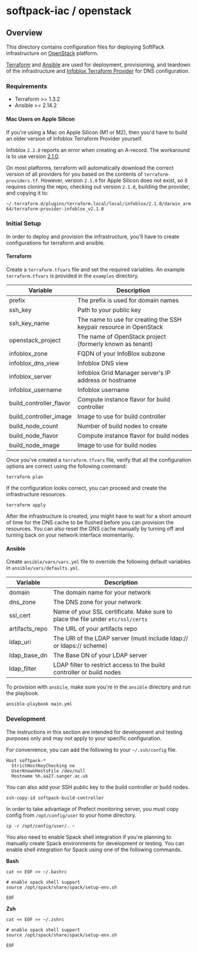 # softpack-iac / openstack

## Overview

This directory contains configuration files for deploying SoftPack 
infrastructure on [OpenStack](https://www.openstack.org) platform.

[Terraform](https://www.terraform.io) and [Ansible](https://www.ansible.com) 
are used for deployment, provisioning, and teardown of the infrastructure and
[Infoblox Terraform Provider](https://github.com/infobloxopen/terraform-provider-infoblox)
for DNS configuration.

### Requirements

- Terraform >= 1.3.2
- Ansible >= 2.14.2

#### Mac Users on Apple Silicon

If you're using a Mac on Apple Silicon (M1 or M2), then you'd have to build an
older version of Infoblox Terraform Provider yourself.

Infoblox `2.2.0` reports an error when creating an A-record. The workaround is to
use version [2.1.0](https://github.com/infobloxopen/terraform-provider-infoblox/releases/tag/v2.1.0).

On most platforms, terraform will automatically download the correct version
of all providers for you based on the contents of `terraform-providers.tf`.
However, version `2.1.0` for Apple Silicon does not exist, so it requires
cloning the repo, checking out version `2.1.0`, building the provider, and
copying it to:

`~/.terraform.d/plugins/terraform.local/local/infoblox/2.1.0/darwin_arm64/terraform-provider-infoblox_v2.1.0`


### Initial Setup

In order to deploy and provision the infrastructure, you'll have to create 
configurations for terraform and ansible.

#### Terraform 

Create a `terraform.tfvars` file and set the required variables. An example 
`terraform.tfvars` is provided in the `examples` directory.

| Variable                | Description                                                        |                                                                                                   
|-------------------------|--------------------------------------------------------------------|
| prefix                  | The prefix is used for domain names                                | 
| ssh_key                 | Path to your public key                                            |
| ssh_key_name            | The name to use for creating the SSH keypair resource in OpenStack |
| openstack_project       | The name of OpenStack project (formerly known as tenant)           |
| infoblox_zone           | FQDN of your InfoBlox subzone                                      |
| infoblox_dns_view       | Infoblox DNS view                                                  |
| infoblox_server         | Infoblox Grid Manager server's IP address or hostname              |
| infoblox_username       | Infoblox username                                                  |
| build_controller_flavor | Compute instance flavor for build controller                       |
| build_controller_image  | Image to use for build controller                                  |
| build_node_count        | Number of build nodes to create                                    |
| build_node_flavor       | Compute instance flavor for build nodes                            |
| build_node_image        | Image to use for build nodes                                       |


Once you've created a `terraform.tfvars` file, verify that all the 
configuration options are correct using the following command:

``` console
terraform plan
```

If the configuration looks correct, you can proceed and create the 
infrastructure resources.

``` console
terraform apply
```

After the infrastructure is created, you might have to wait for a short amount
of time for the DNS cache to be flushed before you can provision the resources. 
You can also reset the DNS cache manually by turning off and turning back on 
your network interface momentarily.

#### Ansible

Create `ansible/vars/vars.yml` file to override the following default variables 
in `ansible/vars/defaults.yml`.

| Variable       | Description                                                                     |                                                                                                   
|----------------|---------------------------------------------------------------------------------|
| domain         | The domain name for your network                                                | 
| dns_zone       | The DNS zone for your network                                                   | 
| ssl_cert       | Name of your SSL certificate. Make sure to place the file under `etc/ssl/certs` | 
| artifacts_repo | The URL of your artifacts repo                                                  | 
| ldap_uri       | The URI of the LDAP server (must include ldap:// or ldaps:// scheme)            | 
| ldap_base_dn   | The Base DN of your LDAP server                                                 | 
| ldap_filter    | LDAP filter to restrict access to the build controller or build nodes           | 

To provision with `ansbile`, make sure you're in the `ansible` directory and
run the playbook.

```console
ansible-playbook main.yml
```

### Development

The instructions in this section are intended for development and testing 
purposes only and may not apply to your specific configuration.

For convenience, you can add the following to your `~/.ssh/config` file.

``` console
Host softpack-*
  StrictHostKeyChecking no
  UserKnownHostsFile /dev/null
  Hostname %h.aa27.sanger.ac.uk
```

You can also add your SSH public key to the build controller or build nodes.

``` console
ssh-copy-id softpack-build-controller
```

In order to take advantage of Prefect monitoring server, you must copy config
from `/opt/config/user` to your home directory.

```
cp -r /opt/config/user/. ~
```

You also need to enable Spack shell integration if you're planning to manually
create Spack environments for development or testing. You can enable shell
integration for Spack using one of the following commands.

**Bash**

```console
cat << EOF >> ~/.bashrc

# enable spack shell support
source /opt/spack/share/spack/setup-env.sh

EOF
```

**Zsh**

```console
cat << EOF >> ~/.zshrc

# enable spack shell support
source /opt/spack/share/spack/setup-env.sh

EOF
```
